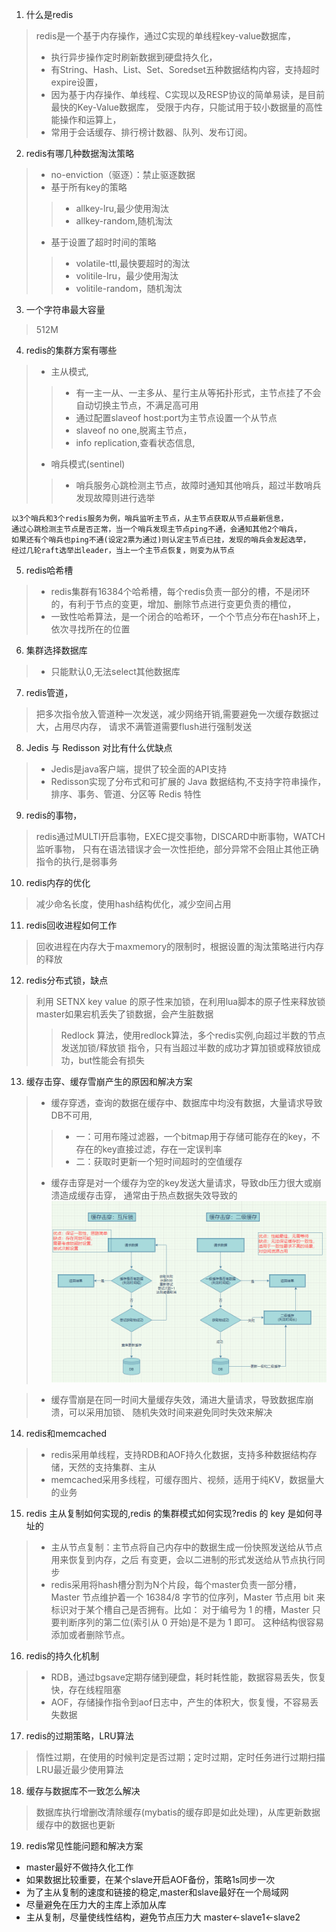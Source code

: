1. 什么是redis
>redis是一个基于内存操作，通过C实现的单线程key-value数据库，
>- 执行异步操作定时刷新数据到硬盘持久化，
>- 有String、Hash、List、Set、Soredset五种数据结构内容，支持超时expire设置，
>- 因为基于内存操作、单线程、C实现以及RESP协议的简单易读，是目前最快的Key-Value数据库，
受限于内存，只能试用于较小数据量的高性能操作和运算上，
>- 常用于会话缓存、排行榜计数器、队列、发布订阅。

2. redis有哪几种数据淘汰策略
>- no-enviction（驱逐）：禁止驱逐数据
>- 基于所有key的策略
>>- allkey-lru,最少使用淘汰
>>- allkey-random,随机淘汰
>- 基于设置了超时时间的策略
>>- volatile-ttl,最快要超时的淘汰
>>- volitile-lru，最少使用淘汰
>>- volitile-random，随机淘汰

3. 一个字符串最大容量
> 512M

4. redis的集群方案有哪些
>- 主从模式,
>>- 有一主一从、一主多从、星行主从等拓扑形式，主节点挂了不会自动切换主节点，不满足高可用
>>- 通过配置slaveof host:port为主节点设置一个从节点
>>- slaveof no one,脱离主节点，
>>- info replication,查看状态信息,
>- 哨兵模式(sentinel)
>>- 哨兵服务心跳检测主节点，故障时通知其他哨兵，超过半数哨兵发现故障则进行选举
```
以3个哨兵和3个redis服务为例，哨兵监听主节点，从主节点获取从节点最新信息，
通过心跳检测主节点是否正常，当一个哨兵发现主节点ping不通，会通知其他2个哨兵，
如果还有个哨兵也ping不通(设定2票为通过)则认定主节点已挂，发现的哨兵会发起选举，
经过几轮raft选举出leader，当上一个主节点恢复，则变为从节点
```

5. redis哈希槽
>- redis集群有16384个哈希槽，每个redis负责一部分的槽，不是闭环的，有利于节点的变更，增加、删除节点进行变更负责的槽位，
>- 一致性哈希算法，是一个闭合的哈希环，一个个节点分布在hash环上，依次寻找所在的位置
6. 集群选择数据库
>- 只能默认0,无法select其他数据库

7. redis管道，
> 把多次指令放入管道种一次发送，减少网络开销,需要避免一次缓存数据过大，占用尽内存，
请求不满管道需要flush进行强制发送

8. Jedis 与 Redisson 对比有什么优缺点
>- Jedis是java客户端，提供了较全面的API支持
>- Redisson实现了分布式和可扩展的 Java 数据结构,不支持字符串操作，排序、事务、管道、分区等 Redis 特性

9. redis的事物，
> redis通过MULTI开启事物，EXEC提交事物，DISCARD中断事物，WATCH监听事物，
只有在语法错误才会一次性拒绝，部分异常不会阻止其他正确指令的执行,是弱事务

10. redis内存的优化
> 减少命名长度，使用hash结构优化，减少空间占用

11. redis回收进程如何工作
> 回收进程在内存大于maxmemory的限制时，根据设置的淘汰策略进行内存的释放

12. redis分布式锁，缺点
> 利用 SETNX key value 的原子性来加锁，在利用lua脚本的原子性来释放锁<br>
> master如果宕机丢失了锁数据，会产生脏数据
>>Redlock 算法，使用redlock算法，多个redis实例,向超过半数的节点发送加锁/释放锁
指令，只有当超过半数的成功才算加锁或释放锁成功，but性能会有损失

13. 缓存击穿、缓存雪崩产生的原因和解决方案
>- 缓存穿透，查询的数据在缓存中、数据库中均没有数据，大量请求导致DB不可用,
>>- 一：可用布隆过滤器，一个bitmap用于存储可能存在的key，不存在的key直接过滤，存在一定误判率
>>- 二：获取时更新一个短时间超时的空值缓存
>- 缓存击穿是对一个缓存为空的key发送大量请求，导致db压力很大或崩溃造成缓存击穿，
通常由于热点数据失效导致的
![Dubbo 结构图](images/cache_breakdown.jpg)

>- 缓存雪崩是在同一时间大量缓存失效，涌进大量请求，导致数据库崩溃，可以采用加锁、
随机失效时间来避免同时失效来解决

14. redis和memcached
>- redis采用单线程，支持RDB和AOF持久化数据，支持多种数据结构存储，天然的支持集群、主从
>- memcached采用多线程，可缓存图片、视频，适用于纯KV，数据量大的业务

15. redis 主从复制如何实现的,redis 的集群模式如何实现?redis 的 key 是如何寻址的
>- 主从节点复制：主节点将自己内存中的数据生成一份快照发送给从节点用来恢复到内存，之后
有变更，会以二进制的形式发送给从节点执行同步
>- redis采用将hash槽分割为N个片段，每个master负责一部分槽，Master 节点维护着一个
 16384/8 字节的位序列，Master 节点用 bit 来标识对于某个槽自己是否拥有。比如：
 对于编号为 1 的槽，Master 只要判断序列的第二位(索引从 0 开始)是不是为 1 即可。
 这种结构很容易添加或者删除节点。

16. redis的持久化机制
>- RDB，通过bgsave定期存储到硬盘，耗时耗性能，数据容易丢失，恢复快，存在线程阻塞
>- AOF，存储操作指令到aof日志中，产生的体积大，恢复慢，不容易丢失数据

17. redis的过期策略，LRU算法
> 惰性过期，在使用的时候判定是否过期；定时过期，定时任务进行过期扫描<br>
> LRU最近最少使用算法

18. 缓存与数据库不一致怎么解决
> 数据库执行增删改清除缓存(mybatis的缓存即是如此处理)，从库更新数据缓存中的数据也更新

19. redis常见性能问题和解决方案
- master最好不做持久化工作
- 如果数据比较重要，在某个slave开启AOF备份，策略1s同步一次
- 为了主从复制的速度和链接的稳定,master和slave最好在一个局域网
- 尽量避免在压力大的主库上添加从库
- 主从复制，尽量使线性结构，避免节点压力大 master<-slave1<-slave2